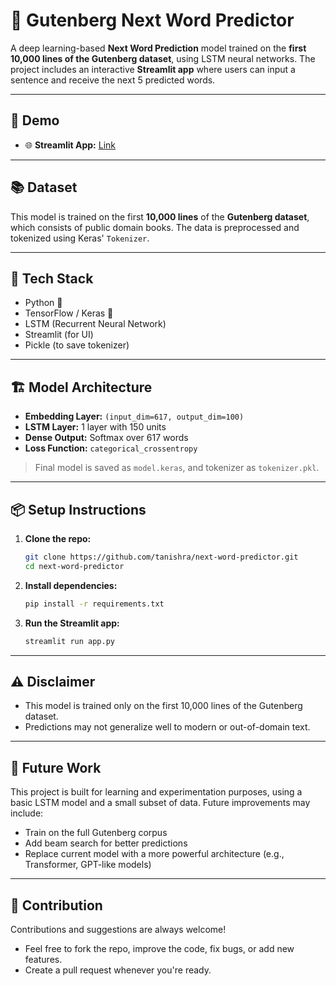 # 🧠 Gutenberg Next Word Predictor

A deep learning-based **Next Word Prediction** model trained on the **first 10,000 lines of the Gutenberg dataset**, using LSTM neural networks. The project includes an interactive **Streamlit app** where users can input a sentence and receive the next 5 predicted words.

---

## 🚀 Demo

- 🌐 **Streamlit App:** [Link](https://next-word-predictor-ht4w7x7avkqinfrjigrkti.streamlit.app)

---

## 📚 Dataset

This model is trained on the first **10,000 lines** of the **Gutenberg dataset**, which consists of public domain books. The data is preprocessed and tokenized using Keras' `Tokenizer`.

---

## 🧰 Tech Stack

- Python 🐍
- TensorFlow / Keras 🔧
- LSTM (Recurrent Neural Network)
- Streamlit (for UI)
- Pickle (to save tokenizer)

---

## 🏗️ Model Architecture

- **Embedding Layer:** `(input_dim=617, output_dim=100)`
- **LSTM Layer:** 1 layer with 150 units 
- **Dense Output:** Softmax over 617 words
- **Loss Function:** `categorical_crossentropy`

> Final model is saved as `model.keras`, and tokenizer as `tokenizer.pkl`.

---

## 📦 Setup Instructions

1. **Clone the repo:**

   ```bash
   git clone https://github.com/tanishra/next-word-predictor.git
   cd next-word-predictor
   `````
2. **Install dependencies:**
    ```bash
    pip install -r requirements.txt
    `````
3. **Run the Streamlit app:**
    ```bash
    streamlit run app.py
    `````

---

## ⚠️ Disclaimer
- This model is trained only on the first 10,000 lines of the Gutenberg dataset.
- Predictions may not generalize well to modern or out-of-domain text.

--- 

## 🧠 Future Work

This project is built for learning and experimentation purposes, using a basic LSTM model and a small subset of data. Future improvements may include:

- Train on the full Gutenberg corpus
- Add beam search for better predictions
- Replace current model with a more powerful architecture (e.g., Transformer, GPT-like models)

---

## 🤝 Contribution

Contributions and suggestions are always welcome! 
- Feel free to fork the repo, improve the code, fix bugs, or add new features. 
- Create a pull request whenever you're ready.

